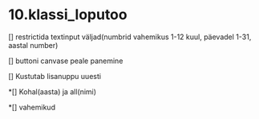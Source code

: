 # 10.klassi_loputoo


[] restrictida textinput väljad(numbrid vahemikus 1-12 kuul, päevadel 1-31, aastal number) 

[] buttoni canvase peale panemine

[] Kustutab lisanuppu uuesti 

*[] Kohal(aasta) ja all(nimi)

*[] vahemikud


